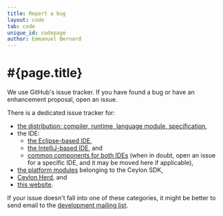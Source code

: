 ```yaml
---
title: Report a bug
layout: code
tab: code
unique_id: codepage
author: Emmanuel Bernard
---
```

# #{page.title}

We use GitHub's issue tracker. If you have found a bug or have an 
enhancement proposal, open an issue.

There is a dedicated issue tracker for:

- [the distribution: compiler, runtime, language module, specification][ceylon],
- the IDE:
  - [the Eclipse-based IDE][ceylon-ide-eclipse],
  - [the IntelliJ-based IDE][ceylon-ide-intellij], and
  - [common components for both IDEs][ceylon-ide-common] 
    (when in doubt, open an issue for a specific IDE, and it may be 
    moved here if applicable),
- [the platform modules][ceylon-sdk] belonging to the Ceylon SDK,
- [Ceylon Herd][ceylon-herd], and
- [this website][].

If your issue doesn't fall into one of these categories, it might be 
better to send email to the [development mailing list][ceylon-dev].

[ceylon]: https://github.com/ceylon/ceylon/issues
[ceylon-sdk]: https://github.com/ceylon/ceylon-sdk/issues
[ceylon-ide-eclipse]: https://github.com/ceylon/ceylon-ide-eclipse/issues
[ceylon-ide-intellij]: https://github.com/ceylon/ceylon-ide-intellij/issues
[ceylon-ide-common]: https://github.com/ceylon/ceylon-ide-common/issues
[ceylon-herd]: https://github.com/ceylon/ceylon-herd/issues
[this website]: https://github.com/ceylon/ceylon-lang.org/issues
[ceylon-dev]: https://groups.google.com/forum/?fromgroups#!forum/ceylon-dev
